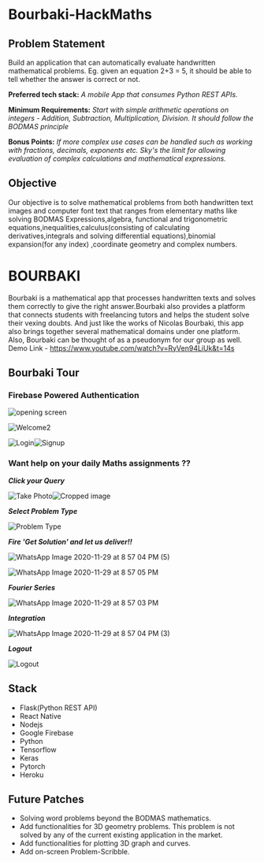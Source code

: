 # Bourbaki-HackMaths

## Problem Statement

Build an application that can automatically evaluate handwritten mathematical problems.
Eg. given an equation 2+3 = 5, it should be able to tell whether the answer is correct or not.

**Preferred tech stack:** *A mobile App that consumes Python REST APIs.*

**Minimum Requirements:** *Start with simple arithmetic operations on integers - Addition, Subtraction, Multiplication, Division. It should follow the BODMAS principle*

**Bonus Points:** *If more complex use cases can be handled such as working with fractions, decimals, exponents etc. Sky's the limit for allowing evaluation of complex calculations and mathematical expressions.*

## Objective

Our objective is to solve mathematical problems from both handwritten text images
and computer font text that ranges from elementary maths like solving BODMAS
Expressions,algebra, functional and trigonometric equations,inequalities,calculus(consisting of calculating derivatives,integrals and solving differential equations),binomial expansion(for any index) ,coordinate geometry and complex numbers.

# BOURBAKI

Bourbaki is a mathematical app that processes handwritten texts and solves them correctly to give the right answer.Bourbaki also provides a platform that connects students with freelancing tutors and helps the student solve their vexing doubts. And just like the works of Nicolas Bourbaki, this app also brings together several mathematical domains under one platform. Also, Bourbaki can be thought of as a pseudonym for our group as well.
Demo Link - https://www.youtube.com/watch?v=RyVen94LiUk&t=14s

## Bourbaki Tour

### Firebase Powered Authentication

![opening screen](https://user-images.githubusercontent.com/43987867/100543704-ad9a4e00-3277-11eb-987c-397d7db14086.gif)

![Welcome2](https://user-images.githubusercontent.com/43987867/99906972-1cb7f580-2d00-11eb-8b18-93a4b6710a75.jpeg)

![Login](https://user-images.githubusercontent.com/43987867/99906968-1a559b80-2d00-11eb-9e46-b40d1366460f.jpeg)![Signup](https://user-images.githubusercontent.com/43987867/99907134-170edf80-2d01-11eb-9bf4-95b4162274c5.jpeg)

### Want help on your daily Maths assignments ??

***Click your Query***

![Take Photo](https://user-images.githubusercontent.com/43987867/99907395-9cdf5a80-2d02-11eb-900c-72d953312dc1.jpeg)![Cropped image](https://user-images.githubusercontent.com/43987867/99907392-9bae2d80-2d02-11eb-982a-60c60e266af0.jpeg)

***Select Problem Type*** 

![Problem Type](https://user-images.githubusercontent.com/43987867/100548256-69b44280-3291-11eb-8526-cc855a545a9f.jpeg)


***Fire 'Get Solution' and let us deliver!!***

![WhatsApp Image 2020-11-29 at 8 57 04 PM (5)](https://user-images.githubusercontent.com/43987867/100548302-b009a180-3291-11eb-9a16-44676d37da6b.jpeg)

![WhatsApp Image 2020-11-29 at 8 57 05 PM](https://user-images.githubusercontent.com/43987867/100548334-dfb8a980-3291-11eb-8e65-9be07fb0053c.jpeg)

***Fourier Series***

![WhatsApp Image 2020-11-29 at 8 57 03 PM](https://user-images.githubusercontent.com/43987867/100548349-0080ff00-3292-11eb-8bdc-dbf5f9c9ce65.jpeg)

***Integration***

![WhatsApp Image 2020-11-29 at 8 57 04 PM (3)](https://user-images.githubusercontent.com/43987867/100548438-90bf4400-3292-11eb-9bb1-3be02e02a942.jpeg)


***Logout***

![Logout](https://user-images.githubusercontent.com/43987867/99907255-d4013c00-2d01-11eb-9ca6-1ef25cbee2e3.jpeg)

## Stack

* Flask(Python REST API)
* React Native 
* Nodejs
* Google Firebase
* Python
* Tensorflow
* Keras
* Pytorch
* Heroku

## Future Patches

* Solving word problems beyond the BODMAS mathematics.
* Add functionalities for 3D geometry problems. This problem is not solved by any of the current existing application in the market.
* Add functionalities for plotting 3D graph and curves.
* Add on-screen Problem-Scribble.  


